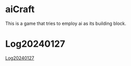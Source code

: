 # aiCraft
This is a game that tries to employ ai as its building block.

# Log20240127
[Log20240127](./mainBlog/20240127workTree.md)
